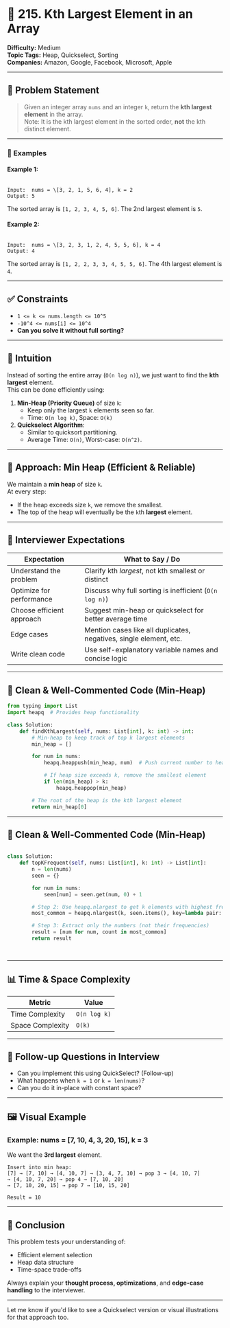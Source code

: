 # 🥇 215. Kth Largest Element in an Array

**Difficulty:** Medium  
**Topic Tags:** Heap, Quickselect, Sorting  
**Companies:** Amazon, Google, Facebook, Microsoft, Apple

---

## 🧩 Problem Statement

> Given an integer array `nums` and an integer `k`, return the **kth largest element** in the array.  
> Note: It is the kth largest element in the sorted order, **not** the kth distinct element.

---

### 🧪 Examples

#### Example 1:
```

Input:  nums = \[3, 2, 1, 5, 6, 4], k = 2
Output: 5

```
The sorted array is `[1, 2, 3, 4, 5, 6]`. The 2nd largest element is `5`.

#### Example 2:
```

Input:  nums = \[3, 2, 3, 1, 2, 4, 5, 5, 6], k = 4
Output: 4

````
The sorted array is `[1, 2, 2, 3, 3, 4, 5, 5, 6]`. The 4th largest element is `4`.

---

## ✅ Constraints

- `1 <= k <= nums.length <= 10^5`
- `-10^4 <= nums[i] <= 10^4`
- **Can you solve it without full sorting?**

---

## 🤔 Intuition

Instead of sorting the entire array (`O(n log n)`), we just want to find the **kth largest** element.  
This can be done efficiently using:

1. **Min-Heap (Priority Queue)** of size `k`:  
   - Keep only the largest `k` elements seen so far.
   - Time: `O(n log k)`, Space: `O(k)`
2. **Quickselect Algorithm**:  
   - Similar to quicksort partitioning.
   - Average Time: `O(n)`, Worst-case: `O(n^2)`.

---

## 🚀 Approach: Min Heap (Efficient & Reliable)

We maintain a **min heap** of size `k`.  
At every step:
- If the heap exceeds size `k`, we remove the smallest.
- The top of the heap will eventually be the `k`th **largest** element.

---

## 🧠 Interviewer Expectations

| Expectation                | What to Say / Do                                                  |
|---------------------------|--------------------------------------------------------------------|
| Understand the problem    | Clarify kth *largest*, not kth smallest or distinct                |
| Optimize for performance  | Discuss why full sorting is inefficient (`O(n log n)`)             |
| Choose efficient approach | Suggest min-heap or quickselect for better average time            |
| Edge cases                | Mention cases like all duplicates, negatives, single element, etc. |
| Write clean code          | Use self-explanatory variable names and concise logic              |

---

## 🧼 Clean & Well-Commented Code (Min-Heap)

```python
from typing import List
import heapq  # Provides heap functionality

class Solution:
    def findKthLargest(self, nums: List[int], k: int) -> int:
        # Min-heap to keep track of top k largest elements
        min_heap = []

        for num in nums:
            heapq.heappush(min_heap, num)  # Push current number to heap

            # If heap size exceeds k, remove the smallest element
            if len(min_heap) > k:
                heapq.heappop(min_heap)

        # The root of the heap is the kth largest element
        return min_heap[0]
```

---
## 🧼 Clean & Well-Commented Code (Min-Heap)

```python

class Solution:
    def topKFrequent(self, nums: List[int], k: int) -> List[int]:
        n = len(nums)
        seen = {}

        for num in nums:
            seen[num] = seen.get(num, 0) + 1

        # Step 2: Use heapq.nlargest to get k elements with highest frequency
        most_common = heapq.nlargest(k, seen.items(), key=lambda pair: pair[1])

        # Step 3: Extract only the numbers (not their frequencies)
        result = [num for num, count in most_common]
        return result

        

```

---

## 📊 Time & Space Complexity

| Metric           | Value        |
| ---------------- | ------------ |
| Time Complexity  | `O(n log k)` |
| Space Complexity | `O(k)`       |

---

## 🧭 Follow-up Questions in Interview

* Can you implement this using QuickSelect? (Follow-up)
* What happens when `k = 1` or `k = len(nums)`?
* Can you do it in-place with constant space?

---

## 🖼️ Visual Example

### Example: nums = \[7, 10, 4, 3, 20, 15], k = 3

We want the **3rd largest** element.

```
Insert into min heap:
[7] → [7, 10] → [4, 10, 7] → [3, 4, 7, 10] → pop 3 → [4, 10, 7]
→ [4, 10, 7, 20] → pop 4 → [7, 10, 20]
→ [7, 10, 20, 15] → pop 7 → [10, 15, 20]

Result = 10
```

---

## 🏁 Conclusion

This problem tests your understanding of:

* Efficient element selection
* Heap data structure
* Time-space trade-offs

Always explain your **thought process, optimizations**, and **edge-case handling** to the interviewer.

---



Let me know if you'd like to see a Quickselect version or visual illustrations for that approach too.
```
